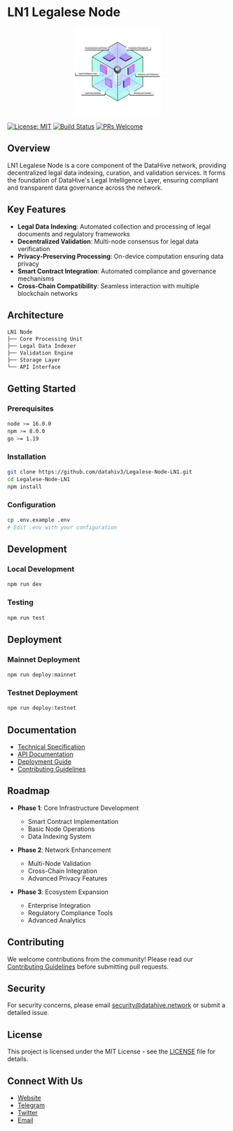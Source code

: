 # LN1 Legalese Node

<p align="center">
  <img src="docs\images\LNs.png" alt="LN1 Node" width="200"/>
</p>

[![License: MIT](https://img.shields.io/badge/License-MIT-blue.svg)](https://opensource.org/licenses/MIT)
[![Build Status](https://img.shields.io/badge/build-passing-brightgreen)]()
[![PRs Welcome](https://img.shields.io/badge/PRs-welcome-brightgreen.svg)]()

## Overview

LN1 Legalese Node is a core component of the DataHive network, providing decentralized legal data indexing, curation, and validation services. It forms the foundation of DataHive's Legal Intelligence Layer, ensuring compliant and transparent data governance across the network.

## Key Features

- **Legal Data Indexing**: Automated collection and processing of legal documents and regulatory frameworks
- **Decentralized Validation**: Multi-node consensus for legal data verification
- **Privacy-Preserving Processing**: On-device computation ensuring data privacy
- **Smart Contract Integration**: Automated compliance and governance mechanisms
- **Cross-Chain Compatibility**: Seamless interaction with multiple blockchain networks

## Architecture

```
LN1 Node
├── Core Processing Unit
├── Legal Data Indexer
├── Validation Engine
├── Storage Layer
└── API Interface
```

## Getting Started

### Prerequisites

```bash
node >= 16.0.0
npm >= 8.0.0
go >= 1.19
```

### Installation

```bash
git clone https://github.com/datahiv3/Legalese-Node-LN1.git
cd Legalese-Node-LN1
npm install
```

### Configuration

```bash
cp .env.example .env
# Edit .env with your configuration
```

## Development

### Local Development

```bash
npm run dev
```

### Testing

```bash
npm run test
```

## Deployment

### Mainnet Deployment

```bash
npm run deploy:mainnet
```

### Testnet Deployment

```bash
npm run deploy:testnet
```

## Documentation

- [Technical Specification](./docs/technical-spec.md)
- [API Documentation](./docs/api.md)
- [Deployment Guide](./docs/deployment.md)
- [Contributing Guidelines](./CONTRIBUTING.md)

## Roadmap

- **Phase 1**: Core Infrastructure Development
  - Smart Contract Implementation
  - Basic Node Operations
  - Data Indexing System

- **Phase 2**: Network Enhancement
  - Multi-Node Validation
  - Cross-Chain Integration
  - Advanced Privacy Features

- **Phase 3**: Ecosystem Expansion
  - Enterprise Integration
  - Regulatory Compliance Tools
  - Advanced Analytics

## Contributing

We welcome contributions from the community! Please read our [Contributing Guidelines](./CONTRIBUTING.md) before submitting pull requests.

## Security

For security concerns, please email security@datahive.network or submit a detailed issue.

## License

This project is licensed under the MIT License - see the [LICENSE](./LICENSE) file for details.

## Connect With Us

- [Website](https://datahive.network)
- [Telegram](https://t.me/datahiveofficial)
- [Twitter](https://twitter.com/getdatahive)
- [Email](mailto:team@datahive.network)

